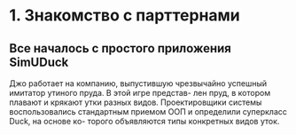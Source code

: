 # 1. Знакомство с парттернами
## Все началось с простого приложения SimUDuck
Джо  работает  на  компанию,  выпустившую  чрезвычайно
успешный имитатор  утиного пруда. В  этой игре представ-
лен пруд, в котором плавают и крякают утки разных видов.
Проектировщики  системы  воспользовались  стандартным
приемом ООП и определили суперкласс Duck, на основе ко-
торого объявляются типы конкретных видов уток.

